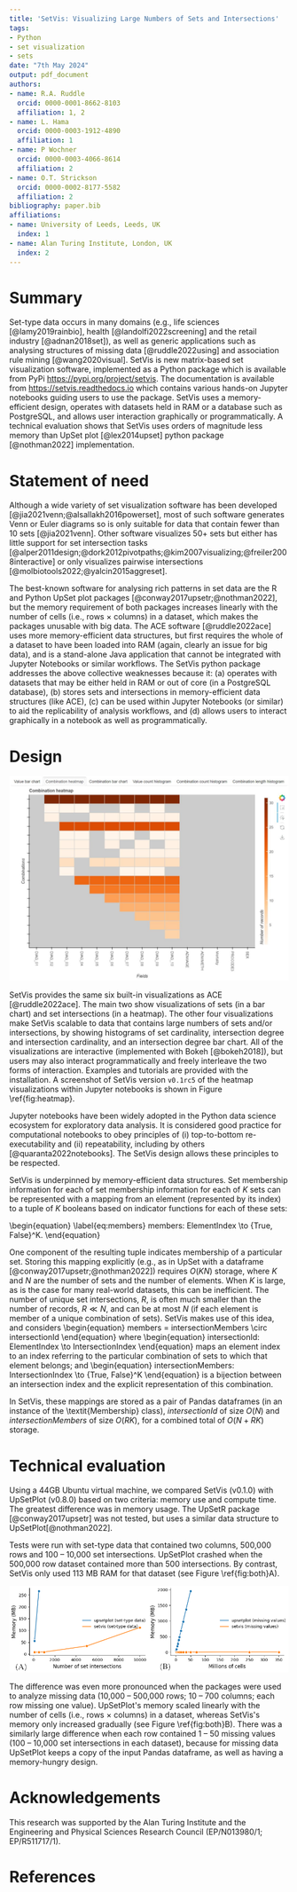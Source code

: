 ```yaml
---
title: 'SetVis: Visualizing Large Numbers of Sets and Intersections'
tags:
- Python
- set visualization
- sets
date: "7th May 2024"
output: pdf_document
authors:
- name: R.A. Ruddle
  orcid: 0000-0001-8662-8103
  affiliation: 1, 2
- name: L. Hama
  orcid: 0000-0003-1912-4890
  affiliation: 1
- name: P Wochner
  orcid: 0000-0003-4066-8614
  affiliation: 2
- name: O.T. Strickson
  orcid: 0000-0002-8177-5582
  affiliation: 2
bibliography: paper.bib
affiliations:
- name: University of Leeds, Leeds, UK
  index: 1
- name: Alan Turing Institute, London, UK
  index: 2
---
```


# Summary

Set-type data occurs in many domains (e.g., life sciences [@lamy2019rainbio], health [@landolfi2022screening] and the retail industry [@adnan2018set]), as well as generic applications such as analysing structures of missing data [@ruddle2022using] and association rule mining [@wang2020visual]. SetVis is new matrix-based set visualization software, implemented as a Python package which is available from PyPi https://pypi.org/project/setvis. The documentation is available from https://setvis.readthedocs.io which contains various hands-on Jupyter notebooks guiding users to use the package. SetVis uses a memory-efficient design, operates with datasets held in RAM or a database such as PostgreSQL, and allows user interaction graphically or programmatically. A technical evaluation shows that SetVis uses orders of magnitude less memory than UpSet plot [@lex2014upset] python package [@nothman2022] implementation.

# Statement of need
Although a wide variety of set visualization software has been developed [@jia2021venn;@alsallakh2016powerset], most of such software generates Venn or Euler diagrams so is only suitable for data that contain fewer than 10 sets [@jia2021venn]. Other software visualizes 50+ sets but either has little support for set intersection tasks [@alper2011design;@dork2012pivotpaths;@kim2007visualizing;@freiler2008interactive] or only visualizes pairwise intersections [@molbiotools2022;@yalcin2015aggreset].

The best-known software for analysing rich patterns in set data are the R and Python UpSet plot packages [@conway2017upsetr;@nothman2022], but the memory requirement of both packages increases linearly with the number of cells (i.e., rows $\times$ columns) in a dataset, which makes the packages unusable with big data. The ACE software [@ruddle2022ace] uses more memory-efficient data structures, but first requires the whole of a dataset to have been loaded into RAM (again, clearly an issue for big data), and is a stand-alone Java application that cannot be integrated with Jupyter Notebooks or similar workflows. The SetVis python package addresses the above collective weaknesses because it: (a) operates with datasets that may be either held in RAM or out of core (in a PostgreSQL database), (b) stores sets and intersections in memory-efficient data structures (like ACE), (c) can be used within Jupyter Notebooks (or similar) to aid the replicability of analysis workflows, and (d) allows users to interact graphically in a notebook as well as programmatically.

# Design
![An example APC combination heatmap shows the fields (X axis), each combination of missing values (Y axis) and the number of records that are in each combination (colour) of the APC (Admitted Patient Care) dataset included in the package. The top, 4th from top and bottom six combinations are a monotone pattern. However, the other seven combinations show that there is another pattern that has gaps in the DIAG fields. \label{fig:heatmap}](../notebooks/images/combination_heatmap.JPG)

SetVis provides the same six built-in visualizations as ACE [@ruddle2022ace]. The main two show visualizations of sets (in a bar chart) and set intersections (in a heatmap). The other four visualizations make SetVis scalable to data that contains large numbers of sets and/or intersections, by showing histograms of set cardinality, intersection degree and intersection cardinality, and an intersection degree bar chart. All of the visualizations are interactive (implemented with Bokeh [@bokeh2018]), but users may also interact programmatically and freely interleave the two forms of interaction. Examples and tutorials are provided with the installation. A screenshot of SetVis version `v0.1rc5` of the heatmap visualizations within Jupyter notebooks is shown in Figure \ref{fig:heatmap}.

Jupyter notebooks have been widely adopted in the Python data science ecosystem for exploratory data analysis. It is considered good practice for computational notebooks to obey principles of (i) top-to-bottom re-executability and (ii) repeatability, including by others [@quaranta2022notebooks]. The SetVis design allows these principles to be respected.

SetVis is underpinned by memory-efficient data structures. Set membership information for each of set membership information for each of $K$ sets can be represented with a mapping from an element (represented by its index) to a tuple of $K$ booleans based on indicator functions for each of these sets:

\begin{equation} \label{eq:members}
members: ElementIndex \to \{True, False\}^K.
\end{equation}

One component of the resulting tuple indicates membership of a particular set. Storing this mapping explicitly (e.g., as in UpSet with a dataframe [@conway2017upsetr;@nothman2022]) requires $O(KN)$ storage, where $K$ and $N$ are the number of sets and the number of elements. When $K$ is large, as is the case for many real-world datasets, this can be inefficient.
The number of unique set intersections, $R$, is often much smaller than the number of records, $R \ll N$, and can be at most $N$ (if each element is member of a unique combination of sets). SetVis makes use of this idea, and considers
\begin{equation}
members = intersectionMembers \circ intersectionId
\end{equation}
where
\begin{equation}
intersectionId: ElementIndex \to IntersectionIndex
\end{equation}
maps an element index to an index referring to the particular combination of sets to which that element belongs; and
\begin{equation}
intersectionMembers: IntersectionIndex \to \{True, False\}^K
\end{equation}
is a bijection between an intersection index and the explicit representation of this combination.

In SetVis, these mappings are stored as a pair of Pandas dataframes (in an instance of the \textit{Membership} class), $intersectionId$ of size $O(N)$ and $intersectionMembers$ of size $O(RK)$, for a combined total of $O(N + RK)$ storage.

# Technical evaluation
Using a 44GB Ubuntu virtual machine, we compared SetVis (v0.1.0) with UpSetPlot (v0.8.0) based on two criteria: memory use and compute time. The greatest difference was in memory usage. The UpSetR package [@conway2017upsetr] was not tested, but uses a similar data structure to UpSetPlot[@nothman2022].

Tests were run with set-type data that contained two columns, 500,000 rows and 100 – 10,000 set intersections. UpSetPlot crashed when the 500,000 row dataset contained more than 500 intersections. By contrast, SetVis only used 113 MB RAM for that dataset (see Figure \ref{fig:both}A).

![(A) Memory used by UpSetPlot and SetVis for set-type data with 500,000 rows, two columns and a range of set intersections. There were always 10\% more sets than intersections. (B) Memory used by UpSetPlot and SetVis for visualizing patterns of missing data. The number of cells equals the number of rows $\times$ columns in a dataset. \label{fig:both}](comb.png)

The difference was even more pronounced when the packages were used to analyze missing data (10,000 – 500,000 rows; 10 – 700 columns; each row missing one value). UpSetPlot's memory scaled linearly with the number of cells (i.e., rows $\times$ columns) in a dataset, whereas SetVis's memory only increased gradually (see Figure \ref{fig:both}B). There was a similarly large difference when each row contained 1 – 50 missing values (100 – 10,000 set intersections in each dataset), because for missing data UpSetPlot keeps a copy of the input Pandas dataframe, as well as having a memory-hungry design.


# Acknowledgements

This research was supported by the Alan Turing Institute and the Engineering and Physical Sciences Research Council (EP/N013980/1; EP/R511717/1).

# References
